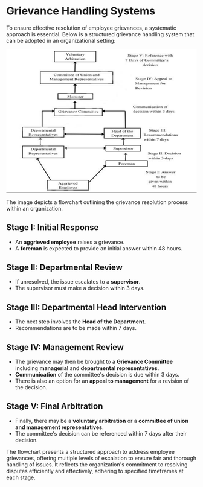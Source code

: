 # Grievance Handling Systems


To ensure effective resolution of employee grievances, a systematic approach is essential. Below is a structured grievance handling system that can be adopted in an organizational setting:


![Handling system](image.png)


The image depicts a flowchart outlining the grievance resolution process within an organization.


## Stage I: Initial Response
- An **aggrieved employee** raises a grievance.
- A **foreman** is expected to provide an initial answer within 48 hours.

## Stage II: Departmental Review
- If unresolved, the issue escalates to a **supervisor**.
- The supervisor must make a decision within 3 days.

## Stage III: Departmental Head Intervention
- The next step involves the **Head of the Department**.
- Recommendations are to be made within 7 days.

## Stage IV: Management Review
- The grievance may then be brought to a **Grievance Committee** including **managerial** and **departmental representatives**.
- **Communication** of the committee's decision is due within 3 days.
- There is also an option for an **appeal to management** for a revision of the decision.

## Stage V: Final Arbitration
- Finally, there may be a **voluntary arbitration** or a **committee of union and management representatives**.
- The committee's decision can be referenced within 7 days after their decision.

The flowchart presents a structured approach to address employee grievances, offering multiple levels of escalation to ensure fair and thorough handling of issues. It reflects the organization's commitment to resolving disputes efficiently and effectively, adhering to specified timeframes at each stage.
